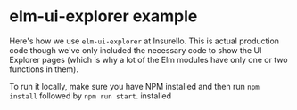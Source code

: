 # elm-ui-explorer example

Here's how we use `elm-ui-explorer` at Insurello.
This is actual production code though we've only included the necessary code to show the UI Explorer pages (which is why a lot of the Elm modules have only one or two functions in them).

To run it locally, make sure you have NPM installed and then run `npm install` followed by `npm run start`. installed